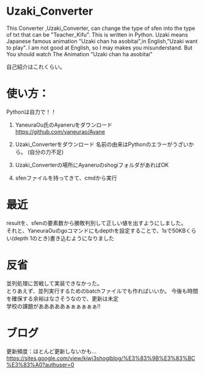 # Uzaki_Converter
This Converter ,Uzaki_Converter, can change the type of sfen into the type of txt that can be "Teacher_Kifu".
This is written in Python. Uzaki means Japanese famous animation "Uzaki chan ha asobitai",in English,"Uzaki want to play". I am not good at English, so I may makes you misunderstand. But You should watch The Animation "Uzaki chan ha asobitai"

自己紹介はこれくらい。
# 使い方：
Pythonは自力で！！

1. YaneuraOu氏のAyaneruをダウンロード
https://github.com/yaneurao/Ayane

2. Uzaki_Converterをダウンロード
名前の由来はPythonのエラーがうざいから。
(自分の力不足)

3. Uzaki_Converterの場所にAyaneruのshogiフォルダがあればOK

4. sfenファイルを持ってきて、cmdから実行

# 最近
resultを、sfenの要素数から勝敗判別して正しい値を出すようにしました。  
それと、YaneuraOuのgoコマンドにもdepthを設定することで、1sで50KBくらい(depth 1のとき)書き込むようになりました

# 反省
並列処理に苦戦して実装できなかった。  
とりあえず、並列実行するためのbatchファイルでも作ればいいか。 
今後も時間を確保する余裕はなさそうなので、更新は未定  
学校の課題があああああぁぁぁぁぁぁ!!    
  


# ブログ
更新頻度：ほとんど更新しないかも…
https://sites.google.com/view/kiwi3shogiblog/%E3%83%9B%E3%83%BC%E3%83%A0?authuser=0
